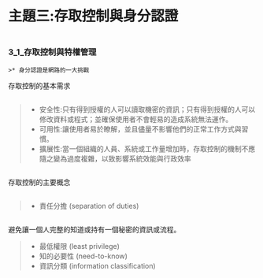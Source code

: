 #   主題三:存取控制與身分認證
```
```

### 3_1_存取控制與特權管理
```
>* 身分認證是網路的一大挑戰
```
存取控制的基本需求
```
```
>* 安全性:只有得到授權的人可以讀取機密的資訊；只有得到授權的人可以修改資料或程式；並確保使用者不會輕易的造成系統無法運作。
>* 可用性:讓使用者易於瞭解，並且儘量不影響他們的正常工作方式與習慣。
>* 擴展性:當一個組織的人員、系統或工作量增加時，存取控制的機制不應隨之變為過度複雜，以致影響系統效能與行政效率
```
```
存取控制的主要概念
```
```
>* 責任分擔 (separation of duties)
```
```
避免讓一個人完整的知道或持有一個秘密的資訊或流程。

>* 最低權限 (least privilege)
>* 知的必要性 (need-to-know)
>* 資訊分類 (information classification)
